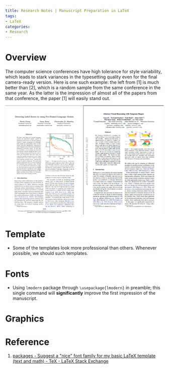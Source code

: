 ```yaml
---
title: Research Notes | Manuscript Preparation in LaTeX
tags: 
- LaTeX
categories:
- Research
---
```


# Overview

The computer science conferences have high tolerance for style variability, which leads to stark variances in the typesetting quality even for the final camera-ready version. Here is one such example: the left from [1] is much better than [2], which is a random sample from the same conference in the same year. As the latter is the impression of almost all of the papers from that conference, the paper [1] will easily stand out.

![](https://raw.githubusercontent.com/guanqun-yang/remote-images/master/2023/09/upgit_20230915_1694793303.png)

# Template

- Some of the templates look more professional than others. Whenever possible, we should such templates.

# Fonts

- Using `lmodern` package through `\usepackage{lmodern}` in preamble; this single command will **significantly** improve the first impression of the manuscript.

# Graphics



# Reference

1. [packages - Suggest a "nice" font family for my basic LaTeX template (text and math) - TeX - LaTeX Stack Exchange](https://tex.stackexchange.com/questions/59702/suggest-a-nice-font-family-for-my-basic-latex-template-text-and-math)